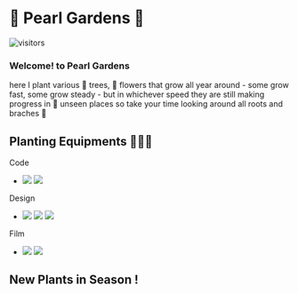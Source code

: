 # 🌳 Pearl Gardens 🌳

![visitors](https://visitor-badge.glitch.me/badge?page_id=page.id&left_color=green&right_color=pink)

###  Welcome! to Pearl Gardens 
here I plant various 🌲 trees, 🌻 flowers that grow all year around - some grow fast, some grow steady -
but in whichever speed they are still making progress in 👀 unseen places
so take your time looking around all roots and braches 🍃

## Planting Equipments 👩🏻‍🌾

Code
- <img src="https://img.shields.io/badge/Python-5F9EA0?style=flat-square&logo=Python&logoColor=white"/></a> <img src="https://img.shields.io/badge/R-5F9EA0?style=flat-square&logo=R&logoColor=white"/></a>

Design
- <img src="https://img.shields.io/badge/Adobe Photoshop-8FBC8B?style=flat-square&logo=AdobePhotoshop&logoColor=white"/></a> <img src="https://img.shields.io/badge/Adobe Illustrator-8FBC8B?style=flat-square&logo=AdobeIllustrator&logoColor=white"/></a> <img src="https://img.shields.io/badge/Adobe InDesign-8FBC8B?style=flat-square&logo=AdobeInDesign&logoColor=white"/></a> 

Film
- <img src="https://img.shields.io/badge/Adobe Premiere Pro -BDB76B?style=flat-square&logo=AdobePremierePro&logoColor=white"/></a> <img src="https://img.shields.io/badge/Adobe After Effects-BDB76B?style=flat-square&logo=AdobeAfterEffects&logoColor=white"/></a> 

## New Plants in Season ! 

## 


<!--
**mokcho/mokcho** is a ✨ _special_ ✨ repository because its `README.md` (this file) appears on your GitHub profile.



- 🔭 I’m currently working on ...
- 🌱 I’m currently learning ...
- 👯 I’m looking to collaborate on ...
- 🤔 I’m looking for help with ...
- 💬 Ask me about ...
- 📫 How to reach me: ...
- 😄 Pronouns: ...
- ⚡ Fun fact: ...
-->
